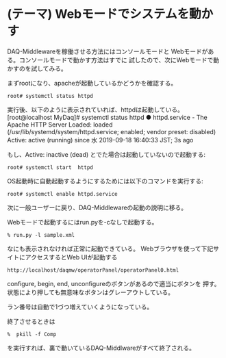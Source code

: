 (テーマ) Webモードでシステムを動かす
====================================

DAQ-Middlewareを稼働させる方法にはコンソールモードと
Webモードがある。コンソールモードで動かす方法はすでに
試したので、次にWebモードで動かすのを試してみる。

まずrootになり、apacheが起動しているかどうかを確認する。

    root# systemctl status httpd

実行後、以下のように表示されていれば、httpdは起動している。
    [root@localhost MyDaq]# systemctl status httpd
    ● httpd.service - The Apache HTTP Server
    Loaded: loaded (/usr/lib/systemd/system/httpd.service; enabled; vendor preset: disabled)
    Active: active (running) since 水 2019-09-18 16:40:33 JST; 3s ago


もし、Active: inactive (dead) とでた場合は起動していないので起動する:

    root# systemctl start  httpd


OS起動時に自動起動するようにするためには以下のコマンドを実行する:

    root# systemctl enable httpd.service


次に一般ユーザーに戻り、DAQ-Middlewareの起動の説明に移る。

Webモードで起動するにはrun.pyを-cなしで起動する。

    % run.py -l sample.xml

なにも表示されなければ正常に起動できている。
Webブラウザを使って下記サイトにアクセスするとWeb UIが起動する

    http://localhost/daqmw/operatorPanel/operatorPanel0.html

configure, begin, end, unconfigureのボタンがあるので適当にボタンを
押す。状態により押しても無意味なボタンはグレーアウトしている。

ラン番号は自動で1づつ増えていくようになっている。

終了させるときは

    %  pkill -f Comp

を実行すれば、裏で動いているDAQ-Middlwareがすべて終了される。
